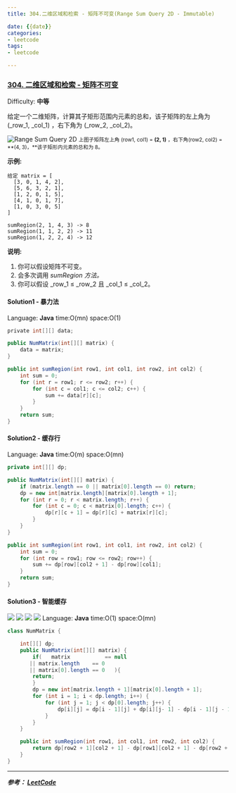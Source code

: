 ```yaml
---
title: 304.二维区域和检索 - 矩阵不可变(Range Sum Query 2D - Immutable)

date: {{date}}
categories:
- leetcode
tags:
- leetcode

---
```

### [304\. 二维区域和检索 - 矩阵不可变](https://leetcode-cn.com/problems/range-sum-query-2d-immutable/)

Difficulty: **中等**


给定一个二维矩阵，计算其子矩形范围内元素的总和，该子矩阵的左上角为 (_row_1, _col_1) ，右下角为 (_row_2, _col_2)。

![Range Sum Query 2D](https://assets.leetcode-cn.com/aliyun-lc-upload/images/304.png)
<small style="display: inline;">上图子矩阵左上角 (row1, col1) = **(2, 1)** ，右下角(row2, col2) = **(4, 3)，**该子矩形内元素的总和为 8。</small>

**示例:**

```
给定 matrix = [
  [3, 0, 1, 4, 2],
  [5, 6, 3, 2, 1],
  [1, 2, 0, 1, 5],
  [4, 1, 0, 1, 7],
  [1, 0, 3, 0, 5]
]

sumRegion(2, 1, 4, 3) -> 8
sumRegion(1, 1, 2, 2) -> 11
sumRegion(1, 2, 2, 4) -> 12
```

**说明:**

1.  你可以假设矩阵不可变。
2.  会多次调用 _sumRegion _方法_。_
3.  你可以假设 _row_1 ≤ _row_2 且 _col_1 ≤ _col_2。


#### Solution1 - 暴力法

Language: **Java**
time:O(mn) space:O(1)
```java
​private int[][] data;

public NumMatrix(int[][] matrix) {
    data = matrix;
}

public int sumRegion(int row1, int col1, int row2, int col2) {
    int sum = 0;
    for (int r = row1; r <= row2; r++) {
        for (int c = col1; c <= col2; c++) {
            sum += data[r][c];
        }
    }
    return sum;
}
```

#### Solution2 - 缓存行

Language: **Java**
time:O(m) space:O(mn)
```java
private int[][] dp;

public NumMatrix(int[][] matrix) {
    if (matrix.length == 0 || matrix[0].length == 0) return;
    dp = new int[matrix.length][matrix[0].length + 1];
    for (int r = 0; r < matrix.length; r++) {
        for (int c = 0; c < matrix[0].length; c++) {
            dp[r][c + 1] = dp[r][c] + matrix[r][c];
        }
    }
}

public int sumRegion(int row1, int col1, int row2, int col2) {
    int sum = 0;
    for (int row = row1; row <= row2; row++) {
        sum += dp[row][col2 + 1] - dp[row][col1];
    }
    return sum;
}
```

#### Solution3 - 智能缓存

![](https://pic.leetcode-cn.com/dca167f68285ff2353eb3c186792098aaf866459958af0bf0dbe8c82602e2fa0-image.png)
![](https://pic.leetcode-cn.com/d4ad28b52f13edcc7fa09517e2f425d9b4dfbaaad7b56a9ec0b1e7e97e8e0888-image.png)
![](https://pic.leetcode-cn.com/da44239ca4e857d4d1974f449a3f283a3863403d5ce677f86bd61fb63b34ac04-image.png)
![](https://pic.leetcode-cn.com/227db43a25fb52ddccbc07c09afdc66ea60f97f8d636bbdaf68f167005bf6f75-image.png)
Language: **Java**
time:O(1) space:O(mn)
```java
class NumMatrix {

    int[][] dp;
    public NumMatrix(int[][] matrix) {
        if(   matrix           == null
       || matrix.length    == 0
       || matrix[0].length == 0   ){
        return;
        }
        dp = new int[matrix.length + 1][matrix[0].length + 1];
        for (int i = 1; i < dp.length; i++) {
            for (int j = 1; j < dp[0].length; j++) {
                dp[i][j] = dp[i - 1][j] + dp[i][j- 1] - dp[i - 1][j - 1] + matrix[i - 1][j - 1];
            }
        }
    }

    public int sumRegion(int row1, int col1, int row2, int col2) {
        return dp[row2 + 1][col2 + 1] - dp[row1][col2 + 1] - dp[row2 + 1][col1] + dp[row1][col1];
    }
}

```

---
***参考：
[LeetCode](https://leetcode-cn.com/problems/range-sum-query-2d-immutable/solution/er-wei-qu-yu-he-jian-suo-ju-zhen-bu-ke-bian-by-lee/)***
